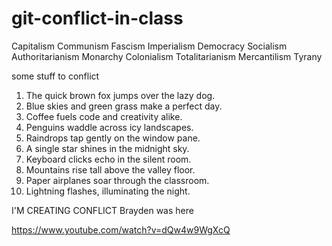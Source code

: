 # git-conflict-in-class

Capitalism
Communism
Fascism
Imperialism
Democracy
Socialism
Authoritarianism
Monarchy
Colonialism
Totalitarianism
Mercantilism
Tyrany

some stuff to conflict

1. The quick brown fox jumps over the lazy dog.
2. Blue skies and green grass make a perfect day.
3. Coffee fuels code and creativity alike.
4. Penguins waddle across icy landscapes.
5. Raindrops tap gently on the window pane.
6. A single star shines in the midnight sky.
7. Keyboard clicks echo in the silent room.
8. Mountains rise tall above the valley floor.
9. Paper airplanes soar through the classroom.
10. Lightning flashes, illuminating the night.

I'M CREATING CONFLICT
Brayden was here


https://www.youtube.com/watch?v=dQw4w9WgXcQ